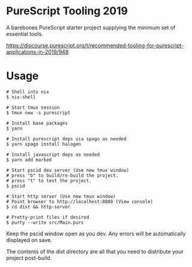 # PureScript Tooling 2019

A barebones PureScript starter project supplying the minimum set of essential tools.

https://discourse.purescript.org/t/recommended-tooling-for-purescript-applications-in-2019/948

# Usage

    # Shell into nix
    $ nix-shell

    # Start tmux session
    $ tmux new -s purescript

    # Install base packages
    $ yarn

    # Install purescript deps via spago as needed
    $ yarn spago install halogen

    # Install javascript deps as needed
    $ yarn add marked

    # Start pscid dev server (Use new tmux window)
    # press "b" to build/re-build the project.
    # press "t" to test the project.
    $ pscid

    # Start http server (Use new tmux window)
    # Point browser to http://localhost:8080 (View console)
    $ cd dist && http-server

    # Pretty-print files if desired
    $ purty --write src/Main.purs

Keep the pscid window open as you dev. Any errors will be automatically displayed on save.

The contents of the dist directory are all that you need to distribute your project post-build.
